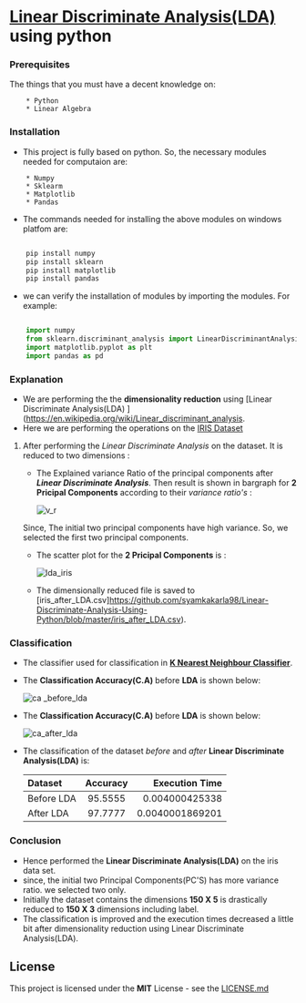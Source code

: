 # [Linear Discriminate Analysis(LDA) ](https://en.wikipedia.org/wiki/Linear_discriminant_analysis) using python 

   
### Prerequisites

The things that you must have a decent knowledge on: 
```
    * Python
    * Linear Algebra
```

### Installation

* This project is fully based on python. So, the necessary modules needed for computaion are:
```
    * Numpy
    * Sklearm
    * Matplotlib
    * Pandas
```
* The commands needed for installing the above modules on windows platfom are:
```python

    pip install numpy
    pip install sklearn
    pip install matplotlib
    pip install pandas
```
* we can verify the installation of modules by  importing the modules. For example:
```python

    import numpy
    from sklearn.discriminant_analysis import LinearDiscriminantAnalysis
    import matplotlib.pyplot as plt
    import pandas as pd
```
### Explanation 

* We are performing the the **dimensionality reduction**  using [Linear Discriminate Analysis(LDA) ](https://en.wikipedia.org/wiki/Linear_discriminant_analysis. 
 * Here we are performing the operations on the [IRIS Dataset](https://archive.ics.uci.edu/ml/datasets/iris)
     

1. After performing the _Linear Discriminate Analysis_ on the dataset. It is reduced to two dimensions : 
     * The Explained variance Ratio of the principal components after  **_Linear Discriminate Analysis_**. Then result is shown in bargraph for **2 Pricipal Components** according to their _variance ratio's_ :

      
         ![v_r](https://user-images.githubusercontent.com/36328597/41587280-74003d4c-73cc-11e8-856a-9451d55734eb.png)
      
    Since, The initial two principal components have high variance. So, we selected the first two principal components.
      
      * The scatter plot for the **2 Pricipal Components** is :

      
         ![lda_iris](https://user-images.githubusercontent.com/36328597/41587279-73bacece-73cc-11e8-86b9-41ee1d24ce74.PNG)




   * The dimensionally reduced file is saved to [iris_after_LDA.csv]https://github.com/syamkakarla98/Linear-Discriminate-Analysis-Using-Python/blob/master/iris_after_LDA.csv).
 

   
### Classification

   * The classifier used for classification in [**K Nearest Neighbour Classifier**](https://en.wikipedia.org/wiki/K-nearest_neighbors_algorithm).
   * The **Classification Accuracy(C.A)** before **LDA** is shown below:
   
       ![ca _before_lda](https://user-images.githubusercontent.com/36328597/41587277-732277aa-73cc-11e8-9b86-a7a8ffcd319a.PNG)
       
       
   * The **Classification Accuracy(C.A)** before **LDA** is shown below:
   
       ![ca_after_lda](https://user-images.githubusercontent.com/36328597/41589092-3b6fe59a-73d1-11e8-851c-eca09f6079d8.PNG)


   * The classification of the dataset _before_ and _after_  **Linear Discriminate Analysis(LDA)** is:
   
      | Dataset | Accuracy | Execution Time|
      | :---         |     :---:      |          ---: |
      | Before LDA   | 95.5555     | 0.004000425338    |
      | After LDA     | 97.7777       | 0.0040001869201      |
   

### Conclusion 

   * Hence performed the **Linear Discriminate Analysis(LDA)** on the iris data set.
   * since, the initial two Principal Components(PC'S) has more variance ratio. we selected two only.
   * Initially the dataset contains the dimensions **150 X 5** is drastically reduced to **150 X 3** dimensions including label.
   * The classification is improved and the execution times decreased a little bit after dimensionality reduction using Linear Discriminate Analysis(LDA).
   

## License

This project is licensed under the **MIT** License - see the [LICENSE.md](https://github.com/syamkakarla98/Kernel-PCA-Using-Different-Kernels-With-Classification/blob/master/LICENSE.md)

